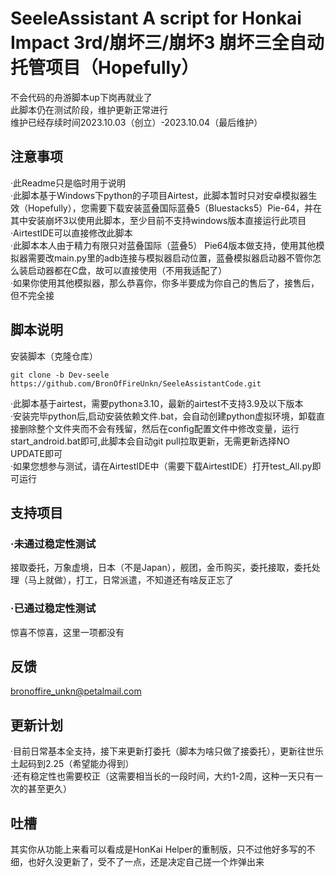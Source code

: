 # SeeleAssistant A script for Honkai Impact 3rd/崩坏三/崩坏3 崩坏三全自动托管项目（Hopefully）
不会代码的舟游脚本up下岗再就业了  
此脚本仍在测试阶段，维护更新正常进行  
维护已经存续时间2023.10.03（创立）-2023.10.04（最后维护）  
## 注意事项
·此Readme只是临时用于说明  
·此脚本基于Windows下python的子项目Airtest，此脚本暂时只对安卓模拟器生效（Hopefully），您需要下载安装蓝叠国际蓝叠5（Bluestacks5）Pie-64，并在其中安装崩坏3以使用此脚本，至少目前不支持windows版本直接运行此项目  
·AirtestIDE可以直接修改此脚本  
·此脚本本人由于精力有限只对蓝叠国际（蓝叠5） Pie64版本做支持，使用其他模拟器需要改main.py里的adb连接与模拟器启动位置，蓝叠模拟器启动器不管你怎么装启动器都在C盘，故可以直接使用（不用我适配了）  
·如果你使用其他模拟器，那么恭喜你，你多半要成为你自己的售后了，接售后，但不完全接
## 脚本说明
安装脚本（克隆仓库）
```
git clone -b Dev-seele https://github.com/BronOfFireUnkn/SeeleAssistantCode.git
```
·此脚本基于airtest，需要python≥3.10，最新的airtest不支持3.9及以下版本  
·安装完毕python后,启动安装依赖文件.bat，会自动创建python虚拟环境，卸载直接删除整个文件夹而不会有残留，然后在config配置文件中修改变量，运行start_android.bat即可,此脚本会自动git pull拉取更新，无需更新选择NO UPDATE即可  
·如果您想参与测试，请在AirtestIDE中（需要下载AirtestIDE）打开test_All.py即可运行
## 支持项目
### ·未通过稳定性测试
接取委托，万象虚境，日本（不是Japan），舰团，金币购买，委托接取，委托处理（马上就做），打工，日常派遣，不知道还有啥反正忘了  
### ·已通过稳定性测试
惊喜不惊喜，这里一项都没有  
## 反馈
bronoffire_unkn@petalmail.com
## 更新计划
·目前日常基本全支持，接下来更新打委托（脚本为啥只做了接委托），更新往世乐土起码到2.25（希望能办得到）  
·还有稳定性也需要校正（这需要相当长的一段时间，大约1-2周，这种一天只有一次的甚至更久）  
## 吐槽
其实你从功能上来看可以看成是HonKai Helper的重制版，只不过他好多写的不细，也好久没更新了，受不了一点，还是决定自己搓一个炸弹出来
